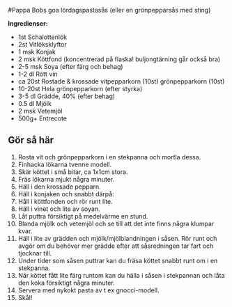 #Pappa Bobs goa lördagspastasås (eller en grönpepparsås med sting)

**Ingredienser:**

* 1st Schalottenlök
* 2st Vitlöksklyftor
* 1 msk Konjak
* 2 msk Köttfond (koncentrerad på flaska! buljongtärning går också bra)
* 2-5 msk Soya (efter färg och behag)
* 1-2 dl Rött vin
* ca 20st Rostade & krossade vitpepparkorn (10st) grönpepparkorn (10st)
* 10-20st Hela grönpepparkorn (efter styrka)
* 3-5 dl Grädde, 40% (efter behag)
* 0.5 dl Mjölk
* 2 msk Vetemjöl
* 500g+ Entrecote

## Gör så här

1. Rosta vit och grönpepparkorn i en stekpanna och mortla dessa.
2. Finhacka lökarna tvenne modell.
3. Skär köttet i små bitar, ca 1x1cm stora.
4. Fräs lökarna mjukt några minuter.
5. Häll i den krossade pepparn.
6. Häll i konjaken och snabbt därpå:
7. Håll i köttfonden och rör runt lite.
8. Häll i vinet och lite av soyan.
9. Låt puttra försiktigt på medelvärme en stund.
10. Blanda mjölk och vetemjöl och se till att det inte finns några klumpar kvar.
11. Häll i lite av grädden och mjölk/mjölblandningen i såsen. Rör runt och avgör om du behöver mer grädde efter att såsredningen tar fart och tjocknar till.
12. Under tider som såsen puttrar kan du fräsa köttet snabbt runt om i en stekpanna.
13. När köttet fått lite färg runtom kan du hälla i såsen i stekpannan och låta den koka försiktigt några minuter.
14. Servera med nykokt pasta av t ex gnocci-modell.
15. Skål!
